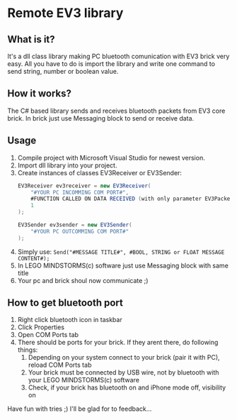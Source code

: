 # Remote EV3 library


## What is it?
It's a dll class library making PC bluetooth comunication with EV3 brick very easy.
All you have to do is import the library and write one command to send string, number
or boolean value.
  
## How it works?
The C# based library sends and receives bluetooth packets from EV3 core brick.
In brick just use Messaging block to send or receive data.
  
## Usage
1) Compile project with Microsoft Visual Studio for newest version.
2) Import dll library into your project.
3) Create instances of classes EV3Receiver or EV3Sender:
    ```c#
    EV3Receiver ev3receiver = new EV3Receiver(
        "#YOUR PC INCOMMING COM PORT#",
        #FUNCTION CALLED ON DATA RECEIVED (with only parameter EV3Packet)#,
        1
    );

    EV3Sender ev3sender = new EV3Sender(
        "#YOUR PC OUTCOMMING COM PORT#"
    );
    ```
4) Simply use: `Send("#MESSAGE TITLE#", #BOOL, STRING or FLOAT MESSAGE CONTENT#);`
5) In LEGO MINDSTORMS(c) software just use Messaging block with same title
6) Your pc and brick shoul now communicate ;)
  
## How to get bluetooth port
1) Right click bluetooth icon in taskbar
2) Click Properties
3) Open COM Ports tab
4) There should be ports for your brick. If they arent there, do following things:
   1) Depending on your system connect to your brick (pair it with PC), reload COM Ports tab
   2) Your brick must be connected by USB wire, not by bluetooth with your LEGO MINDSTORMS(c) software
   3) Check, if your brick has bluetooth on and iPhone mode off, visibility on
    
Have fun with tries ;)
I'll be glad for to feedback...
